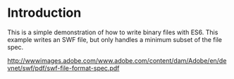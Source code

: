 # Introduction
This is a simple demonstration of how to write binary files with ES6.
This example writes an SWF file, but only handles a minimum subset of the file spec.

http://wwwimages.adobe.com/www.adobe.com/content/dam/Adobe/en/devnet/swf/pdf/swf-file-format-spec.pdf
